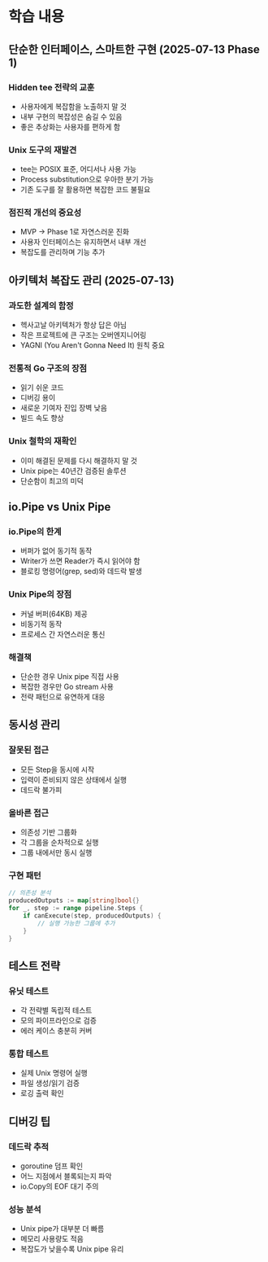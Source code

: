 # 학습 내용

## 단순한 인터페이스, 스마트한 구현 (2025-07-13 Phase 1)

### Hidden tee 전략의 교훈
- 사용자에게 복잡함을 노출하지 말 것
- 내부 구현의 복잡성은 숨길 수 있음
- 좋은 추상화는 사용자를 편하게 함

### Unix 도구의 재발견
- tee는 POSIX 표준, 어디서나 사용 가능
- Process substitution으로 우아한 분기 가능
- 기존 도구를 잘 활용하면 복잡한 코드 불필요

### 점진적 개선의 중요성
- MVP → Phase 1로 자연스러운 진화
- 사용자 인터페이스는 유지하면서 내부 개선
- 복잡도를 관리하며 기능 추가

## 아키텍처 복잡도 관리 (2025-07-13)

### 과도한 설계의 함정
- 헥사고날 아키텍처가 항상 답은 아님
- 작은 프로젝트에 큰 구조는 오버엔지니어링
- YAGNI (You Aren't Gonna Need It) 원칙 중요

### 전통적 Go 구조의 장점
- 읽기 쉬운 코드
- 디버깅 용이
- 새로운 기여자 진입 장벽 낮음
- 빌드 속도 향상

### Unix 철학의 재확인
- 이미 해결된 문제를 다시 해결하지 말 것
- Unix pipe는 40년간 검증된 솔루션
- 단순함이 최고의 미덕

## io.Pipe vs Unix Pipe

### io.Pipe의 한계
- 버퍼가 없어 동기적 동작
- Writer가 쓰면 Reader가 즉시 읽어야 함
- 블로킹 명령어(grep, sed)와 데드락 발생

### Unix Pipe의 장점
- 커널 버퍼(64KB) 제공
- 비동기적 동작
- 프로세스 간 자연스러운 통신

### 해결책
- 단순한 경우 Unix pipe 직접 사용
- 복잡한 경우만 Go stream 사용
- 전략 패턴으로 유연하게 대응

## 동시성 관리

### 잘못된 접근
- 모든 Step을 동시에 시작
- 입력이 준비되지 않은 상태에서 실행
- 데드락 불가피

### 올바른 접근
- 의존성 기반 그룹화
- 각 그룹을 순차적으로 실행
- 그룹 내에서만 동시 실행

### 구현 패턴
```go
// 의존성 분석
producedOutputs := map[string]bool{}
for _, step := range pipeline.Steps {
    if canExecute(step, producedOutputs) {
        // 실행 가능한 그룹에 추가
    }
}
```

## 테스트 전략

### 유닛 테스트
- 각 전략별 독립적 테스트
- 모의 파이프라인으로 검증
- 에러 케이스 충분히 커버

### 통합 테스트
- 실제 Unix 명령어 실행
- 파일 생성/읽기 검증
- 로깅 출력 확인

## 디버깅 팁

### 데드락 추적
- goroutine 덤프 확인
- 어느 지점에서 블록되는지 파악
- io.Copy의 EOF 대기 주의

### 성능 분석
- Unix pipe가 대부분 더 빠름
- 메모리 사용량도 적음
- 복잡도가 낮을수록 Unix pipe 유리